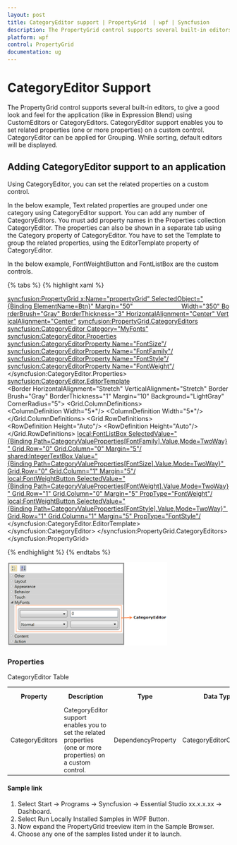 ```yaml
---
layout: post
title: CategoryEditor support | PropertyGrid  | wpf | Syncfusion
description: The PropertyGrid control supports several built-in editors, to give a good look and feel for the application (like in Expression Blend) using CustomEditors or CategoryEditors
platform: wpf
control: PropertyGrid 
documentation: ug
---
```


# CategoryEditor Support

The PropertyGrid control supports several built-in editors, to give a good look and feel for the application (like in Expression Blend) using CustomEditors or CategoryEditors. CategoryEditor support enables you to set related properties (one or more properties) on a custom control. CategoryEditor can be applied for Grouping. While sorting, default editors will be displayed.

## Adding CategoryEditor support to an application 

Using CategoryEditor, you can set the related properties on a custom control. 

In the below example, Text related properties are grouped under one category using CategoryEditor support. You can add any number of CategoryEditors. You must add property names in the Properties collection CategoryEditor. The properties can also be shown in a  separate tab using the Category property of CategoryEditor. You have to set the Template to group the related properties, using the EditorTemplate property of CategoryEditor.

In the below example, FontWeightButton and FontListBox are the custom controls.

{% tabs %}
{% highlight xaml %}

<syncfusion:PropertyGrid x:Name="propertyGrid" SelectedObject="{Binding ElementName=Btn}" Margin="50"                            Width="350" BorderBrush="Gray" BorderThickness="3" HorizontalAlignment="Center" VerticalAlignment="Center">
<syncfusion:PropertyGrid.CategoryEditors>
<syncfusion:CategoryEditor Category="MyFonts">
<syncfusion:CategoryEditor.Properties>
<syncfusion:CategoryEditorProperty Name="FontSize"/>
<syncfusion:CategoryEditorProperty Name="FontFamily"/>
<syncfusion:CategoryEditorProperty Name="FontStyle"/>
<syncfusion:CategoryEditorProperty Name="FontWeight"/>
</syncfusion:CategoryEditor.Properties>
<syncfusion:CategoryEditor.EditorTemplate>
<DataTemplate>
<Border HorizontalAlignment="Stretch" VerticalAlignment="Stretch" BorderBrush="Gray" BorderThickness="1" Margin="10" Background="LightGray" CornerRadius="5">
<Grid>
<Grid.ColumnDefinitions>
<ColumnDefinition Width="5*"/>
<ColumnDefinition Width="5*"/>
</Grid.ColumnDefinitions>
<Grid.RowDefinitions>
<RowDefinition Height="Auto"/>
<RowDefinition Height="Auto"/>
</Grid.RowDefinitions>
<local:FontListBox SelectedValue="{Binding Path=CategoryValueProperties[FontFamily].Value,Mode=TwoWay}" Grid.Row="0" Grid.Column="0" Margin="5"/>
<shared:IntegerTextBox Value="{Binding Path=CategoryValueProperties[FontSize].Value,Mode=TwoWay}" Grid.Row="0" Grid.Column="1" Margin="5"/>
<local:FontWeightButton SelectedValue="{Binding Path=CategoryValueProperties[FontWeight].Value,Mode=TwoWay}" Grid.Row="1" Grid.Column="0" Margin="5" PropType="FontWeight"/>
<local:FontWeightButton SelectedValue="{Binding Path=CategoryValueProperties[FontStyle].Value,Mode=TwoWay}" Grid.Row="1" Grid.Column="1" Margin="5" PropType="FontStyle"/>
</Grid>
</Border>
</DataTemplate>
</syncfusion:CategoryEditor.EditorTemplate>
</syncfusion:CategoryEditor>
</syncfusion:PropertyGrid.CategoryEditors>
</syncfusion:PropertyGrid>

{% endhighlight %}
{% endtabs %}

![](CategoryEditor-support_images/CategoryEditor-support_img1.png)


### Properties

CategoryEditor Table

<table>
<tr>
<th>
Property </th><th>
Description </th><th>
Type </th><th>
Data Type </th><th>
Reference links </th></tr>
<tr>
<td>
CategoryEditors</td><td>
CategoryEditor support enables you to set the related properties (one or more properties) on a custom control.</td><td>
DependencyProperty</td><td>
CategoryEditorCollection</td><td>
</td></tr>
</table>


#### Sample link

1. Select Start -> Programs -> Syncfusion -> Essential Studio xx.x.x.xx -> Dashboard.
2. Select   Run Locally Installed Samples in WPF Button.
3. Now expand the PropertyGrid treeview item in the Sample Browser.
4. Choose any one of the samples listed under it to launch. 